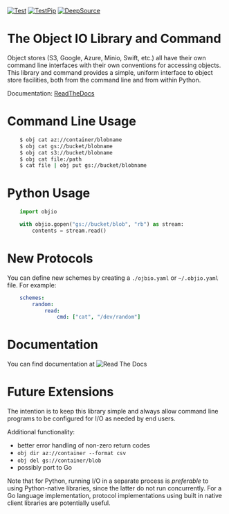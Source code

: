 [![Test](https://github.com/tmbdev/objio/workflows/Test/badge.svg)](http://github.com/tmbdev/objio/actions)
[![TestPip](https://github.com/tmbdev/objio/workflows/TestPip/badge.svg)](http://github.com/tmbdev/objio/actions)
[![DeepSource](https://static.deepsource.io/deepsource-badge-light-mini.svg)](https://deepsource.io/gh/tmbdev/objio/?ref=repository-badge)

# The Object IO Library and Command

Object stores (S3, Google, Azure, Minio, Swift, etc.) all have their own
command line interfaces with their own conventions for accessing objects.
This library and command provides a simple, uniform interface to object
store facilities, both from the command line and from within Python.

Documentation: [ReadTheDocs](http://objio.readthedocs.io)

# Command Line Usage

```Bash
    $ obj cat az://container/blobname
    $ obj cat gs://bucket/blobname
    $ obj cat s3://bucket/blobname
    $ obj cat file:/path
    $ cat file | obj put gs://bucket/blobname
```

# Python Usage

```Python
    import objio

    with objio.gopen("gs://bucket/blob", "rb") as stream:
        contents = stream.read()
```

# New Protocols

You can define new schemes by creating a `./ojbio.yaml` or `~/.objio.yaml`
file. For example:

```YAML
    schemes:
        random:
            read:
                cmd: ["cat", "/dev/random"]
```

# Documentation

You can find documentation at ![Read The Docs](http://objio.readthedocs.io)

# Future Extensions

The intention is to keep this library simple and always allow command line
programs to be configured for I/O as needed by end users.

Additional functionality:

- better error handling of non-zero return codes
- `obj dir az://container --format csv`
- `obj del gs://container/blob`
- possibly port to Go 

Note that for Python, running I/O in a separate process is _preferable_ to using
Python-native libraries, since the latter do not run concurrently. For a Go
language implementation, protocol implementations using built in native client
libraries are potentially useful.
